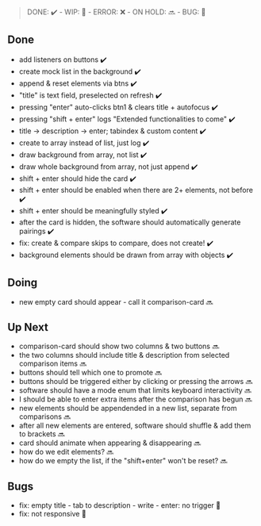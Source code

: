 > DONE: ✔️ - WIP: 💬 - ERROR: ❌ - ON HOLD: 🔜 - BUG: 🐛

## Done

- add listeners on buttons ✔️
- create mock list in the background ✔️
- append & reset elements via btns ✔️
- "title" is text field, preselected on refresh ✔️
- pressing "enter" auto-clicks btn1 & clears title + autofocus ✔️
- pressing "shift + enter" logs "Extended functionalities to come" ✔️
- title -> description -> enter; tabindex & custom content ✔️
- create to array instead of list, just log ✔️
- draw background from array, not list ✔️
- draw whole background from array, not just append ✔️
- shift + enter should hide the card ✔️
- shift + enter should be enabled when there are 2+ elements, not before ✔️
- shift + enter should be meaningfully styled ✔️
- after the card is hidden, the software should automatically generate pairings ✔️
- fix: create & compare skips to compare, does not create! ✔️
- background elements should be drawn from array with objects ✔️

## Doing

- new empty card should appear - call it comparison-card 🔜

## Up Next

- comparison-card should show two columns & two buttons 🔜
- the two columns should include title & description from selected comparison items 🔜
- buttons should tell which one to promote 🔜
- buttons should be triggered either by clicking or pressing the arrows 🔜
- software should have a mode enum that limits keyboard interactivity 🔜
- I should be able to enter extra items after the comparison has begun 🔜
- new elements should be appendended in a new list, separate from comparisons 🔜
- after all new elements are entered, software should shuffle & add them to brackets 🔜
- card should animate when appearing & disappearing 🔜
- how do we edit elements? 🔜
- how do we empty the list, if the "shift+enter" won't be reset? 🔜

## Bugs

- fix: empty title - tab to description - write - enter: no trigger 🐛
- fix: not responsive 🐛
